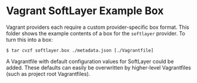 # Vagrant SoftLayer Example Box

Vagrant providers each require a custom provider-specific box format.
This folder shows the example contents of a box for the `softlayer` provider.
To turn this into a box:

```
$ tar cvzf softlayer.box ./metadata.json [./Vagrantfile]
```

A Vagrantfile with default configuration values for SoftLayer could be added. 
These defaults can easily be overwritten by higher-level
Vagrantfiles (such as project root Vagrantfiles).
